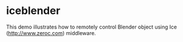 iceblender
==========

This demo illustrates how to remotely control Blender object using Ice (http://www.zeroc.com) middleware.

